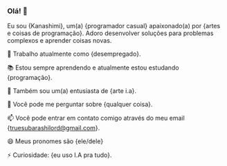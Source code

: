 ### Olá! 👋

Eu sou {Kanashimi}, um(a) {programador casual} apaixonado(a) por {artes e coisas de programação}. Adoro desenvolver soluções para problemas complexos e aprender coisas novas.

💼 Trabalho atualmente como {desempregado}.

📚 Estou sempre aprendendo e atualmente estou estudando {programação}.

🌱 Também sou um(a) entusiasta de {arte i.a}.

💬 Você pode me perguntar sobre {qualquer coisa}.

📫 Você pode entrar em contato comigo através do meu email {truesubarashilord@gmail.com}.

😄 Meus pronomes são {ele/dele}

⚡ Curiosidade: {eu uso I.A pra tudo}.


